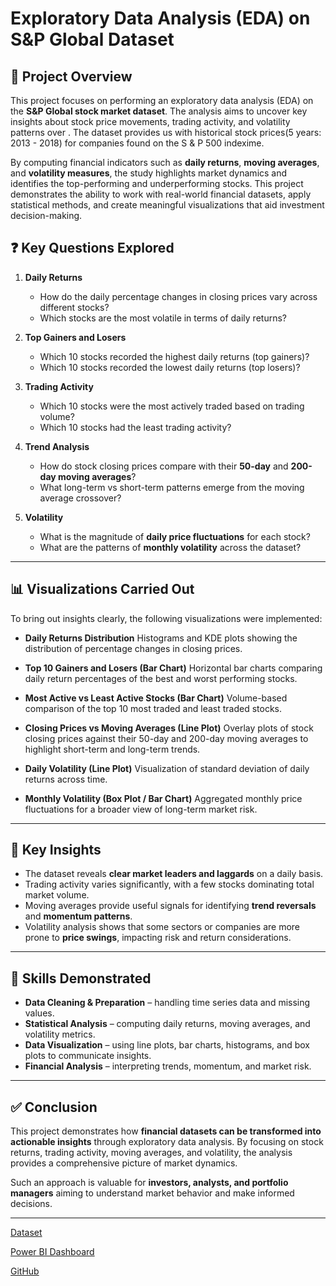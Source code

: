 # Exploratory Data Analysis (EDA) on S&P Global Dataset

## 📌 Project Overview

This project focuses on performing an exploratory data analysis (EDA) on the   **S&P Global stock market dataset**. The analysis aims to uncover key insights about stock price movements, trading activity, and volatility patterns over . The dataset provides us with historical stock prices(5 years: 2013 - 2018) for companies found on the S & P 500 indexime.

By computing financial indicators such as **daily returns**, **moving averages**, and **volatility measures**, the study highlights market dynamics and identifies the top-performing and underperforming stocks. This project demonstrates the ability to work with real-world financial datasets, apply statistical methods, and create meaningful visualizations that aid investment decision-making.


## ❓ Key Questions Explored

1. **Daily Returns**

   * How do the daily percentage changes in closing prices vary across different stocks?
   * Which stocks are the most volatile in terms of daily returns?

2. **Top Gainers and Losers**

   * Which 10 stocks recorded the highest daily returns (top gainers)?
   * Which 10 stocks recorded the lowest daily returns (top losers)?

3. **Trading Activity**

   * Which 10 stocks were the most actively traded based on trading volume?
   * Which 10 stocks had the least trading activity?

4. **Trend Analysis**

   * How do stock closing prices compare with their **50-day** and **200-day moving averages**?
   * What long-term vs short-term patterns emerge from the moving average crossover?

5. **Volatility**

   * What is the magnitude of **daily price fluctuations** for each stock?
   * What are the patterns of **monthly volatility** across the dataset?

---

## 📊 Visualizations Carried Out

To bring out insights clearly, the following visualizations were implemented:

* **Daily Returns Distribution**
  Histograms and KDE plots showing the distribution of percentage changes in closing prices.

* **Top 10 Gainers and Losers (Bar Chart)**
  Horizontal bar charts comparing daily return percentages of the best and worst performing stocks.

* **Most Active vs Least Active Stocks (Bar Chart)**
  Volume-based comparison of the top 10 most traded and least traded stocks.

* **Closing Prices vs Moving Averages (Line Plot)**
  Overlay plots of stock closing prices against their 50-day and 200-day moving averages to highlight short-term and long-term trends.

* **Daily Volatility (Line Plot)**
  Visualization of standard deviation of daily returns across time.

* **Monthly Volatility (Box Plot / Bar Chart)**
  Aggregated monthly price fluctuations for a broader view of long-term market risk.

---

## 🚀 Key Insights

* The dataset reveals **clear market leaders and laggards** on a daily basis.
* Trading activity varies significantly, with a few stocks dominating total market volume.
* Moving averages provide useful signals for identifying **trend reversals** and **momentum patterns**.
* Volatility analysis shows that some sectors or companies are more prone to **price swings**, impacting risk and return considerations.

---

## 📂 Skills Demonstrated

* **Data Cleaning & Preparation** – handling time series data and missing values.
* **Statistical Analysis** – computing daily returns, moving averages, and volatility metrics.
* **Data Visualization** – using line plots, bar charts, histograms, and box plots to communicate insights.
* **Financial Analysis** – interpreting trends, momentum, and market risk.

---

## ✅ Conclusion

This project demonstrates how **financial datasets can be transformed into actionable insights** through exploratory data analysis. By focusing on stock returns, trading activity, moving averages, and volatility, the analysis provides a comprehensive picture of market dynamics.

Such an approach is valuable for **investors, analysts, and portfolio managers** aiming to understand market behavior and make informed decisions.


---

[Dataset](https://github.com/donunobunjo/S-P-Global/blob/main/all_stocks_5yr.csv)


[Power BI Dashboard](https://github.com/donunobunjo/S-P-Global-Dashboard)


[GitHub](https://github.com/donunobunjo/S-P-Global.git)


